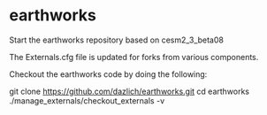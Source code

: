 # earthworks
Start the earthworks repository based on cesm2_3_beta08

The Externals.cfg file is updated for forks from various components.

Checkout the earthworks code by doing the following:

git clone https://github.com/dazlich/earthworks.git
cd earthworks
./manage_externals/checkout_externals -v
